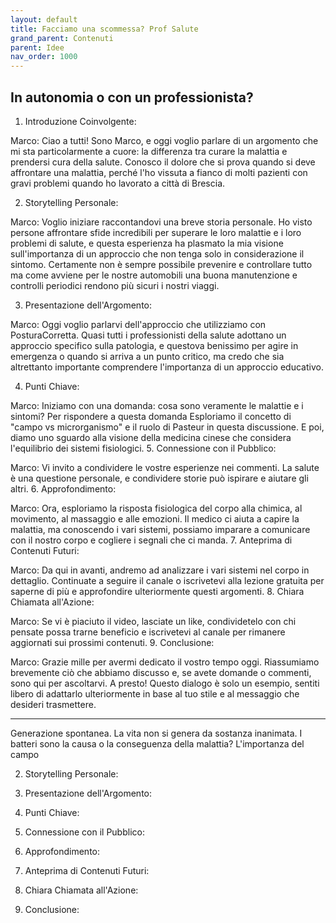 ```yaml
---
layout: default
title: Facciamo una scommessa? Prof Salute
grand_parent: Contenuti
parent: Idee
nav_order: 1000
---
```


## In autonomia o con un professionista?

1. Introduzione Coinvolgente:

Marco: Ciao a tutti! Sono Marco, e oggi voglio parlare di un argomento che mi sta particolarmente a cuore: la differenza tra curare la malattia e prendersi cura della salute. Conosco il dolore che si prova quando si deve affrontare una malattia, perché l'ho vissuta a fianco di molti pazienti con gravi problemi quando ho lavorato a città di Brescia. 

2. Storytelling Personale:

Marco: Voglio iniziare raccontandovi una breve storia personale. Ho visto persone affrontare sfide incredibili per superare le loro malattie e i loro problemi di salute, e questa esperienza  ha plasmato la mia visione sull'importanza di un approccio che non tenga solo in considerazione il sintomo. Certamente non è sempre possibile prevenire e controllare tutto ma come avviene per le nostre automobili una buona manutenzione e controlli periodici rendono più sicuri i nostri viaggi. 


3. Presentazione dell'Argomento:

Marco: Oggi voglio parlarvi dell'approccio che utilizziamo con PosturaCorretta. Quasi tutti i professionisti della salute adottano un approccio specifico sulla patologia, e questova benissimo per agire in emergenza o quando si arriva a un punto critico, ma credo che sia altrettanto importante comprendere l'importanza di un approccio educativo.

4. Punti Chiave:

Marco: Iniziamo con una domanda: cosa sono veramente le malattie e i sintomi? 
Per rispondere a questa domanda 
Esploriamo il concetto di "campo vs microrganismo" e il ruolo di Pasteur in questa discussione. E poi, diamo uno sguardo alla visione della medicina cinese che considera l'equilibrio dei sistemi fisiologici.
5. Connessione con il Pubblico:

Marco: Vi invito a condividere le vostre esperienze nei commenti. La salute è una questione personale, e condividere storie può ispirare e aiutare gli altri.
6. Approfondimento:

Marco: Ora, esploriamo la risposta fisiologica del corpo alla chimica, al movimento, al massaggio e alle emozioni. Il medico ci aiuta a capire la malattia, ma conoscendo i vari sistemi, possiamo imparare a comunicare con il nostro corpo e cogliere i segnali che ci manda.
7. Anteprima di Contenuti Futuri:

Marco: Da qui in avanti, andremo ad analizzare i vari sistemi nel corpo in dettaglio. Continuate a seguire il canale o iscrivetevi alla lezione gratuita per saperne di più e approfondire ulteriormente questi argomenti.
8. Chiara Chiamata all'Azione:

Marco: Se vi è piaciuto il video, lasciate un like, condividetelo con chi pensate possa trarne beneficio e iscrivetevi al canale per rimanere aggiornati sui prossimi contenuti.
9. Conclusione:

Marco: Grazie mille per avermi dedicato il vostro tempo oggi. Riassumiamo brevemente ciò che abbiamo discusso e, se avete domande o commenti, sono qui per ascoltarvi. A presto!
Questo dialogo è solo un esempio, sentiti libero di adattarlo ulteriormente in base al tuo stile e al messaggio che desideri trasmettere.


-------------

Generazione spontanea.
La vita non si genera da sostanza inanimata. 
I batteri sono la causa o la conseguenza della malattia? 
L'importanza del campo






2. Storytelling Personale:


3. Presentazione dell'Argomento:

4. Punti Chiave:


5. Connessione con il Pubblico:


6. Approfondimento:


7. Anteprima di Contenuti Futuri:


8. Chiara Chiamata all'Azione:

9. Conclusione:






